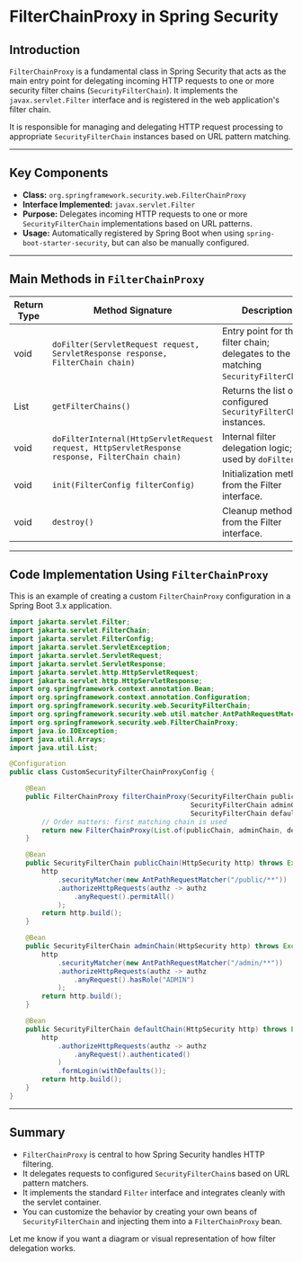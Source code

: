 # FilterChainProxy in Spring Security

## Introduction

`FilterChainProxy` is a fundamental class in Spring Security that acts as the main entry point for delegating incoming HTTP requests to one or more security filter chains (`SecurityFilterChain`). It implements the `javax.servlet.Filter` interface and is registered in the web application's filter chain.

It is responsible for managing and delegating HTTP request processing to appropriate `SecurityFilterChain` instances based on URL pattern matching.

---

## Key Components

* **Class:** `org.springframework.security.web.FilterChainProxy`
* **Interface Implemented:** `javax.servlet.Filter`
* **Purpose:** Delegates incoming HTTP requests to one or more `SecurityFilterChain` implementations based on URL patterns.
* **Usage:** Automatically registered by Spring Boot when using `spring-boot-starter-security`, but can also be manually configured.

---

## Main Methods in `FilterChainProxy`

| Return Type               | Method Signature                                                                                | Description                                                                        |
| ------------------------- | ----------------------------------------------------------------------------------------------- | ---------------------------------------------------------------------------------- |
| void                      | `doFilter(ServletRequest request, ServletResponse response, FilterChain chain)`                 | Entry point for the filter chain; delegates to the matching `SecurityFilterChain`. |
| List<SecurityFilterChain> | `getFilterChains()`                                                                             | Returns the list of configured `SecurityFilterChain` instances.                    |
| void                      | `doFilterInternal(HttpServletRequest request, HttpServletResponse response, FilterChain chain)` | Internal filter delegation logic; used by `doFilter`.                              |
| void                      | `init(FilterConfig filterConfig)`                                                               | Initialization method from the Filter interface.                                   |
| void                      | `destroy()`                                                                                     | Cleanup method from the Filter interface.                                          |

---

## Code Implementation Using `FilterChainProxy`

This is an example of creating a custom `FilterChainProxy` configuration in a Spring Boot 3.x application.

```java
import jakarta.servlet.Filter;
import jakarta.servlet.FilterChain;
import jakarta.servlet.FilterConfig;
import jakarta.servlet.ServletException;
import jakarta.servlet.ServletRequest;
import jakarta.servlet.ServletResponse;
import jakarta.servlet.http.HttpServletRequest;
import jakarta.servlet.http.HttpServletResponse;
import org.springframework.context.annotation.Bean;
import org.springframework.context.annotation.Configuration;
import org.springframework.security.web.SecurityFilterChain;
import org.springframework.security.web.util.matcher.AntPathRequestMatcher;
import org.springframework.security.web.FilterChainProxy;
import java.io.IOException;
import java.util.Arrays;
import java.util.List;

@Configuration
public class CustomSecurityFilterChainProxyConfig {

    @Bean
    public FilterChainProxy filterChainProxy(SecurityFilterChain publicChain,
                                             SecurityFilterChain adminChain,
                                             SecurityFilterChain defaultChain) {
        // Order matters: first matching chain is used
        return new FilterChainProxy(List.of(publicChain, adminChain, defaultChain));
    }

    @Bean
    public SecurityFilterChain publicChain(HttpSecurity http) throws Exception {
        http
            .securityMatcher(new AntPathRequestMatcher("/public/**"))
            .authorizeHttpRequests(authz -> authz
                .anyRequest().permitAll()
            );
        return http.build();
    }

    @Bean
    public SecurityFilterChain adminChain(HttpSecurity http) throws Exception {
        http
            .securityMatcher(new AntPathRequestMatcher("/admin/**"))
            .authorizeHttpRequests(authz -> authz
                .anyRequest().hasRole("ADMIN")
            );
        return http.build();
    }

    @Bean
    public SecurityFilterChain defaultChain(HttpSecurity http) throws Exception {
        http
            .authorizeHttpRequests(authz -> authz
                .anyRequest().authenticated()
            )
            .formLogin(withDefaults());
        return http.build();
    }
}
```

---

## Summary

* `FilterChainProxy` is central to how Spring Security handles HTTP filtering.
* It delegates requests to configured `SecurityFilterChain`s based on URL pattern matchers.
* It implements the standard `Filter` interface and integrates cleanly with the servlet container.
* You can customize the behavior by creating your own beans of `SecurityFilterChain` and injecting them into a `FilterChainProxy` bean.

Let me know if you want a diagram or visual representation of how filter delegation works.
